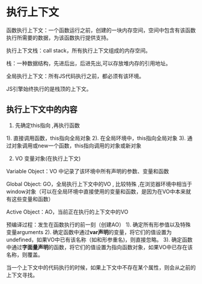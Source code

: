 # 执行上下文

函数执行上下文：一个函数运行之前，创建的一块内存空间，空间中包含有该函数执行所需要的数据，为该函数执行提供支持。

执行上下文栈：call stack，所有执行上下文组成的内存空间。

栈：一种数据结构，先进后出，后进先出,可以存放堆内存的引用地址。

全局执行上下文：所有JS代码执行之前，都必须有该环境。

JS引擎始终执行的是栈顶的上下文。

## 执行上下文中的内容

1. 先确定this指向 ,再执行函数

1). 直接调用函数，this指向全局对象
2). 在全局环境中，this指向全局对象
3). 通过对象调用或new一个函数，this指向调用的对象或新对象

2. VO 变量对象(在执行上下文)

Variable Object：VO 中记录了该环境中所有声明的参数、变量和函数

Global Object: GO，全局执行上下文中的VO , 比较特殊 ,在浏览器环境中相当于window对象（可以在全局环境中直接使用的变量和函数，是因为在VO中本来就有这些变量和函数）

Active Object：AO，当前正在执行的上下文中的VO


预编译过程：发生在函数执行的前一刻（创建AO）
1). 确定所有形参值以及特殊变量arguments
2). 确定函数中通过**var声明**的变量，将它们的值设置为undefined，如果VO中已有该名称（如和形参重名)，则直接忽略。
3). 确定函数中通过**字面量声明**的函数，将它们的值设置为指向函数对象，如果VO中已存在该名称，则覆盖。

当一个上下文中的代码执行的时候，如果上下文中不存在某个属性，则会从之前的上下文寻找。